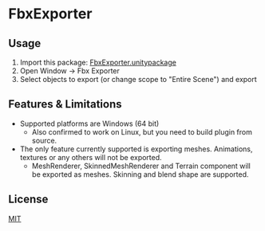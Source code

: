 # FbxExporter

## Usage
1. Import this package: [FbxExporter.unitypackage](https://github.com/unity3d-jp/FbxExporter/releases/download/20180109/FbxExporter.unitypackage)
2. Open Window -> Fbx Exporter
3. Select objects to export (or change scope to "Entire Scene") and export

## Features & Limitations
- Supported platforms are Windows (64 bit)
  - Also confirmed to work on Linux, but you need to build plugin from source.
- The only feature currently supported is exporting meshes. Animations, textures or any others will not be exported.
  - MeshRenderer, SkinnedMeshRenderer and Terrain component will be exported as meshes. Skinning and blend shape are supported.

## License
[MIT](LICENSE.txt)